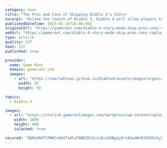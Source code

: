 ```yaml
---
category: news
title: "The Pros and Cons of Skipping Diablo 4's Story"
excerpt: "Unlike the launch of Diablo 3, Diablo 4 will allow players to skip the game's story mode, launching them straight into the open world's activities."
publishedDateTime: 2023-01-16T18:00:00Z
originalUrl: "https://gamerant.com/diablo-4-story-mode-skip-pros-cons-replayable-character-arcs/"
webUrl: "https://gamerant.com/diablo-4-story-mode-skip-pros-cons-replayable-character-arcs/"
type: article
quality: 127
heat: 127
published: true

provider:
  name: Game Rant
  domain: gamerant.com
  images:
    - url: "https://smartableai.github.io/diablo4/assets/images/organizations/gamerant.com-50x50.jpg"
      width: 50
      height: 50

topics:
  - Diablo 4

images:
  - url: "https://static0.gamerantimages.com/wordpress/wp-content/uploads/2023/01/diablo-4-demon-painting.jpg"
    width: 1800
    height: 900
    isCached: true

secured: "9QNLWSHTlPWKCz0mXTiHlzFQNKZKlG/zz8siKOBg1y8rtAIwdWnR2EDGOiSy58gvwhTViO9NRsOkvqZ+efD3XhZRf9aaRvRK3Ga7c4lzNK9F/X2fZAOu90pIAzcAK95M22DhzT/PXt2Q+FVW1CvCOQQ3kWj0Sw9rS7n/+g7J3vYzMQGy4zGXsxrGzXEIXSFH0b2bYG4p6zcvgXFKZ52gkZ/QIjk/2rZ9WyWikDLgO0GuTUdY1RpEAYmjuUMcN9jYmLQmrWXOAbSOB7s0V7dxTfxqtfEn9k5kOlEh9nSkgFyg0W14/J0vBUeN4fDObEmi7s3n0kHSHBxXh4aohxl1EWT7HS7A5Op3k5WdzJLu38c=;3gow4HT4/1NdbP1RtTCo3A=="
---
```


